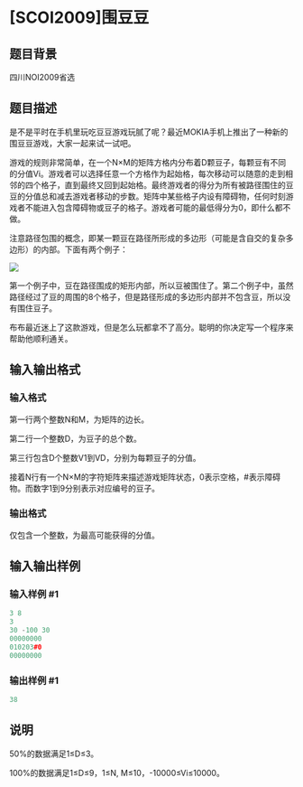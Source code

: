 # [SCOI2009]围豆豆

## 题目背景

四川NOI2009省选

## 题目描述

是不是平时在手机里玩吃豆豆游戏玩腻了呢？最近MOKIA手机上推出了一种新的围豆豆游戏，大家一起来试一试吧。

游戏的规则非常简单，在一个N×M的矩阵方格内分布着D颗豆子，每颗豆有不同的分值Vi。游戏者可以选择任意一个方格作为起始格，每次移动可以随意的走到相邻的四个格子，直到最终又回到起始格。最终游戏者的得分为所有被路径围住的豆豆的分值总和减去游戏者移动的步数。矩阵中某些格子内设有障碍物，任何时刻游戏者不能进入包含障碍物或豆子的格子。游戏者可能的最低得分为0，即什么都不做。

注意路径包围的概念，即某一颗豆在路径所形成的多边形（可能是含自交的复杂多边形）的内部。下面有两个例子：

![](https://cdn.luogu.com.cn/upload/pic/1690.png)

第一个例子中，豆在路径围成的矩形内部，所以豆被围住了。第二个例子中，虽然路径经过了豆的周围的8个格子，但是路径形成的多边形内部并不包含豆，所以没有围住豆子。

布布最近迷上了这款游戏，但是怎么玩都拿不了高分。聪明的你决定写一个程序来帮助他顺利通关。

## 输入输出格式

### 输入格式

第一行两个整数N和M，为矩阵的边长。

第二行一个整数D，为豆子的总个数。

第三行包含D个整数V1到VD，分别为每颗豆子的分值。

接着N行有一个N×M的字符矩阵来描述游戏矩阵状态，0表示空格，#表示障碍物。而数字1到9分别表示对应编号的豆子。

### 输出格式

仅包含一个整数，为最高可能获得的分值。

## 输入输出样例

### 输入样例 #1

```cpp
3 8
3
30 -100 30
00000000
010203#0
00000000

```
### 输出样例 #1

```cpp
38
```


## 说明

50%的数据满足1≤D≤3。

100%的数据满足1≤D≤9，1≤N, M≤10，-10000≤Vi≤10000。

